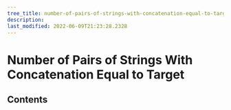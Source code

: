```yaml
---
tree_title: number-of-pairs-of-strings-with-concatenation-equal-to-target
description: 
last_modified: 2022-06-09T21:23:28.2328
---
```


# Number of Pairs of Strings With Concatenation Equal to Target

## Contents
